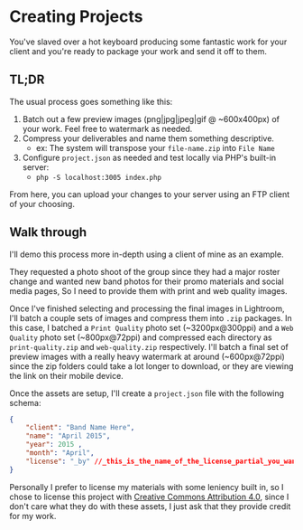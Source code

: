 # Creating Projects

You've slaved over a hot keyboard producing some fantastic work for your client and you're ready to package your work and send it off to them.


## TL;DR
The usual process goes something like this:

1. Batch out a few preview images (png|jpg|jpeg|gif @ ~600x400px) of your work. Feel free to watermark as needed.
2. Compress your deliverables and name them something descriptive.
    - ex: The system will transpose your `file-name.zip` into `File Name`
3. Configure `project.json` as needed and test locally via PHP's built-in server:
    - `php -S localhost:3005 index.php`

From here, you can upload your changes to your server using an FTP client of your choosing.


## Walk through

I'll demo this process more in-depth using a client of mine as an example.

They requested a photo shoot of the group since they had a major roster change and wanted new band photos for their promo materials and social media pages, So I need to provide them with print and web quality images.

Once I've finished selecting and processing the final images in Lightroom, I'll batch a couple sets of images and compress them into `.zip` packages. In this case, I batched a `Print Quality` photo set (~3200px@300ppi) and a `Web Quality` photo set (~800px@72ppi) and compressed each directory as `print-quality.zip` and `web-quality.zip` respectively. I'll batch a final set of preview images with a really heavy watermark at around (~600px@72ppi) since the zip folders could take a lot longer to download, or they are viewing the link on their mobile device.

Once the assets are setup, I'll create a `project.json` file with the following schema:

```json
{
    "client": "Band Name Here",
    "name": "April 2015",
    "year": 2015 ,
    "month": "April",
    "license": "_by" //_this_is_the_name_of_the_license_partial_you_want_to_load
}
```

Personally I prefer to license my materials with some leniency built in, so I chose to license this project with [Creative Commons Attribution 4.0](https://creativecommons.org/licenses/by/4.0/), since I don't care what they do with these assets, I just ask that they provide credit for my work.